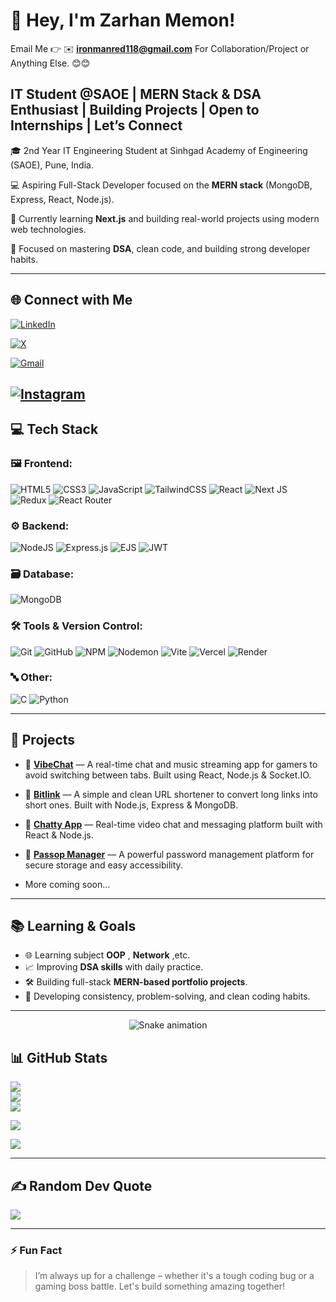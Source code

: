 # 👋 Hey, I'm Zarhan Memon!

Email Me 👉 ✉️ **ironmanred118@gmail.com** For Collaboration/Project or Anything Else. 😊😊

## IT Student @SAOE | MERN Stack & DSA Enthusiast | Building Projects | Open to Internships | Let’s Connect

🎓 2nd Year IT Engineering Student at Sinhgad Academy of Engineering (SAOE), Pune, India.  

💻 Aspiring Full-Stack Developer focused on the   **MERN stack** (MongoDB, Express, React, Node.js). 
 
🚀 Currently learning **Next.js** and building real-world projects using modern web technologies. 
 
🎯 Focused on mastering **DSA**, clean code, and building strong developer habits.

---

## 🌐 Connect with Me
 [![LinkedIn](https://img.shields.io/badge/LinkedIn-%230077B5.svg?logo=linkedin&logoColor=white)](https://linkedin.com/in/zarhan-memon-bb2b5435a)  

[![X](https://img.shields.io/badge/X-%23000000.svg?logo=X&logoColor=white)](https://x.com/ZMemon63982)  

[![Gmail](https://img.shields.io/badge/Gmail-D14836?logo=gmail&logoColor=white)](mailto:ironmanred118@gmail.com)

[![Instagram](https://img.shields.io/badge/Instagram-%23E4405F.svg?logo=Instagram&logoColor=white)](https://instagram.com/zarhan.07) 
---

## 💻 Tech Stack

### 🖼️ Frontend:
![HTML5](https://img.shields.io/badge/html5-%23E34F26.svg?style=for-the-badge&logo=html5&logoColor=white)
![CSS3](https://img.shields.io/badge/css3-%231572B6.svg?style=for-the-badge&logo=css3&logoColor=white)
![JavaScript](https://img.shields.io/badge/javascript-%23323330.svg?style=for-the-badge&logo=javascript&logoColor=%23F7DF1E)
![TailwindCSS](https://img.shields.io/badge/tailwindcss-%2338B2AC.svg?style=for-the-badge&logo=tailwind-css&logoColor=white)
![React](https://img.shields.io/badge/react-%2320232a.svg?style=for-the-badge&logo=react&logoColor=%2361DAFB)
![Next JS](https://img.shields.io/badge/Next-black?style=for-the-badge&logo=next.js&logoColor=white)
![Redux](https://img.shields.io/badge/redux-%23593d88.svg?style=for-the-badge&logo=redux&logoColor=white)
![React Router](https://img.shields.io/badge/React_Router-CA4245?style=for-the-badge&logo=react-router&logoColor=white)

### ⚙️ Backend:
![NodeJS](https://img.shields.io/badge/node.js-6DA55F?style=for-the-badge&logo=node.js&logoColor=white)
![Express.js](https://img.shields.io/badge/express.js-%23404d59.svg?style=for-the-badge&logo=express&logoColor=%2361DAFB)
![EJS](https://img.shields.io/badge/ejs-%23B4CA65.svg?style=for-the-badge&logo=ejs&logoColor=black)
![JWT](https://img.shields.io/badge/JWT-black?style=for-the-badge&logo=JSON%20web%20tokens)

### 🗃️ Database:
![MongoDB](https://img.shields.io/badge/MongoDB-%234ea94b.svg?style=for-the-badge&logo=mongodb&logoColor=white)

### 🛠️ Tools & Version Control:
![Git](https://img.shields.io/badge/git-%23F05033.svg?style=for-the-badge&logo=git&logoColor=white)
![GitHub](https://img.shields.io/badge/github-%23121011.svg?style=for-the-badge&logo=github&logoColor=white)
![NPM](https://img.shields.io/badge/NPM-%23CB3837.svg?style=for-the-badge&logo=npm&logoColor=white)
![Nodemon](https://img.shields.io/badge/NODEMON-%23323330.svg?style=for-the-badge&logo=nodemon&logoColor=%BBDEAD)
![Vite](https://img.shields.io/badge/vite-%23646CFF.svg?style=for-the-badge&logo=vite&logoColor=white)
![Vercel](https://img.shields.io/badge/vercel-%23000000.svg?style=for-the-badge&logo=vercel&logoColor=white) ![Render](https://img.shields.io/badge/render-%230046F5.svg?style=for-the-badge&logo=render&logoColor=white)

### 🔤 Other:
![C](https://img.shields.io/badge/c-%2300599C.svg?style=for-the-badge&logo=c&logoColor=white) ![Python](https://img.shields.io/badge/python-%2314354C.svg?style=for-the-badge&logo=python&logoColor=white)

---

## 📂 Projects

- 🔗 [**VibeChat**](https://vibechat-music-chat.onrender.com) — A real-time chat and music streaming app for gamers to avoid switching between tabs. Built using React, Node.js & Socket.IO.

- 🔗 [**Bitlink**](https://bitlink-url-shortener.onrender.com) — A simple and clean URL shortener to convert long links into short ones. Built with Node.js, Express & MongoDB.

- 🔗 [**Chatty App**](https://chatty-video-chat.onrender.com) — Real-time video chat and messaging platform built with React & Node.js.

- 🔗 [**Passop Manager**](https://passop-manager.onrender.com) — A powerful password management platform for secure storage and easy accessibility.

- More coming soon...

---

## 📚 Learning & Goals

- 🌐 Learning subject **OOP** , **Network** ,etc.
- 📈 Improving **DSA skills** with daily practice.
- 🛠️ Building full-stack **MERN-based portfolio projects**.
- 🧠 Developing consistency, problem-solving, and clean coding habits.

---

<!-- Snake Game Repo View -->

<div align="center">
  <img src="https://profile-readme-generator.com/assets/snake.svg" alt="Snake animation" />
</div>


## 📊 GitHub Stats

![](https://github-readme-stats.vercel.app/api?username=ZarhanMemon&theme=dark&hide_border=false&count_private=true)  
![](https://nirzak-streak-stats.vercel.app/?user=ZarhanMemon&theme=dark&hide_border=false)  
![](https://github-readme-stats.vercel.app/api/top-langs/?username=ZarhanMemon&theme=dark&hide_border=false&layout=compact)


![](https://github-profile-trophy.vercel.app/?username=ZarhanMemon&theme=radical&no-frame=false&no-bg=true&margin-w=4)

![](https://github-contributor-stats.vercel.app/api?username=ZarhanMemon&limit=5&theme=dark&combine_all_yearly_contributions=true)


---

## ✍️ Random Dev Quote

![](https://quotes-github-readme.vercel.app/api?type=horizontal&theme=radical)

---

### ⚡ Fun Fact

> I’m always up for a challenge – whether it's a tough coding bug or a gaming boss battle. Let's build something amazing together!

